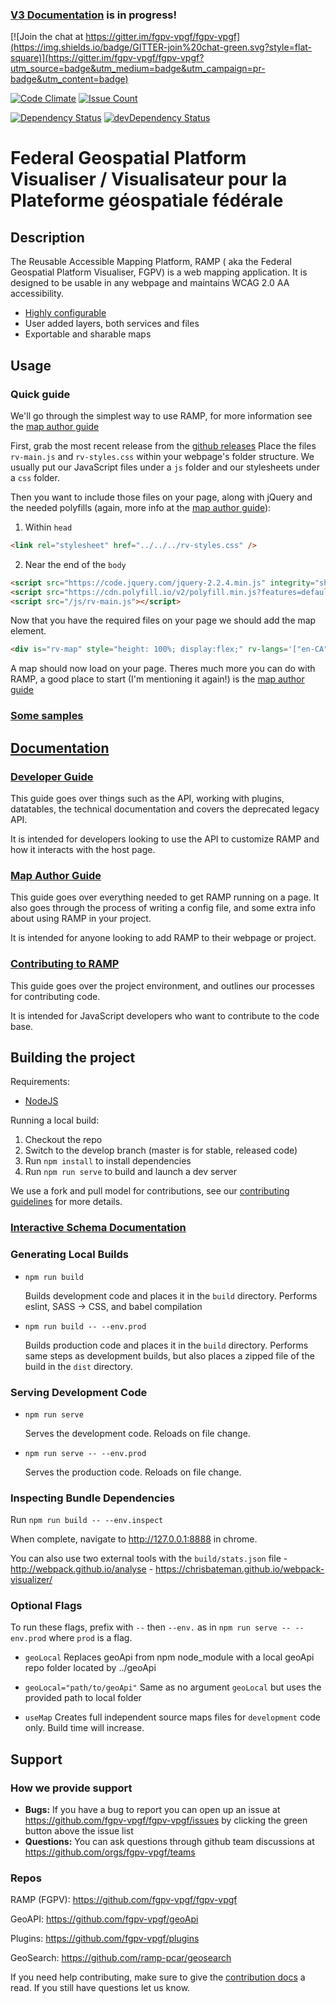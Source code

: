 ### [V3 Documentation](https://ramp-docs.fgpv-vpgf.com/v3-doc-1024/#/) is in progress!


[![Join the chat at https://gitter.im/fgpv-vpgf/fgpv-vpgf](https://img.shields.io/badge/GITTER-join%20chat-green.svg?style=flat-square)](https://gitter.im/fgpv-vpgf/fgpv-vpgf?utm_source=badge&utm_medium=badge&utm_campaign=pr-badge&utm_content=badge)

[![Code Climate](https://codeclimate.com/github/fgpv-vpgf/fgpv-vpgf/badges/gpa.svg)](https://codeclimate.com/github/fgpv-vpgf/fgpv-vpgf)
[![Issue Count](https://codeclimate.com/github/fgpv-vpgf/fgpv-vpgf/badges/issue_count.svg)](https://codeclimate.com/github/fgpv-vpgf/fgpv-vpgf)

[![Dependency Status](https://david-dm.org/fgpv-vpgf/fgpv-vpgf.svg?style=flat-square)](https://david-dm.org/fgpv-vpgf/fgpv-vpgf)
[![devDependency Status](https://david-dm.org/fgpv-vpgf/fgpv-vpgf/dev-status.svg?style=flat-square)](https://david-dm.org/fgpv-vpgf/fgpv-vpgf#info=devDependencies)

# Federal Geospatial Platform Visualiser / Visualisateur pour la Plateforme géospatiale fédérale

## Description

The Reusable Accessible Mapping Platform, RAMP ( aka the Federal Geospatial Platform Visualiser, FGPV) is a web mapping application. It is designed to be usable in any webpage and maintains WCAG 2.0 AA accessibility.

- [Highly configurable](https://fgpv-vpgf.github.io/schema-to-docs/)
- User added layers, both services and files
- Exportable and sharable maps

## Usage

### Quick guide
We'll go through the simplest way to use RAMP, for more information see the [map author guide](#map-author-guide)

First, grab the most recent release from the [github releases](https://github.com/fgpv-vpgf/fgpv-vpgf/releases)
Place the files `rv-main.js` and `rv-styles.css` within your webpage's folder structure. We usually put our JavaScript files under a `js` folder and our stylesheets under a `css` folder.

Then you want to include those files on your page, along with jQuery and the needed polyfills (again, more info at the [map author guide](#map-author-guide)):
1. Within `head`
```html
<link rel="stylesheet" href="../../../rv-styles.css" />
```
2. Near the end of the `body`
```html
<script src="https://code.jquery.com/jquery-2.2.4.min.js" integrity="sha256-BbhdlvQf/xTY9gja0Dq3HiwQF8LaCRTXxZKRutelT44=" crossorigin="anonymous"></script>
<script src="https://cdn.polyfill.io/v2/polyfill.min.js?features=default,Object.entries,Object.values,Array.prototype.find,Array.prototype.findIndex,Array.prototype.values,Array.prototype.includes,HTMLCanvasElement.prototype.toBlob,String.prototype.repeat,String.prototype.codePointAt,String.fromCodePoint,NodeList.prototype.@@iterator,Promise,Promise.prototype.finally"></script>
<script src="/js/rv-main.js"></script>
```

Now that you have the required files on your page we should add the map element.

```html
<div is="rv-map" style="height: 100%; display:flex;" rv-langs='["en-CA", "fr-CA"]'></div>
```

A map should now load on your page. Theres much more you can do with RAMP, a good place to start (I'm mentioning it again!) is the [map author guide](#map-author-guide)

### [Some samples](http://fgpv.cloudapp.net/demo/develop/dev/samples/index-samples.html)

## [Documentation](https://ramp-docs.fgpv-vpgf.com/v3.0.0/#/)


### [Developer Guide](https://ramp-docs.fgpv-vpgf.com/v3.0.0/#/developer/intro)

This guide goes over things such as the API, working with plugins, datatables, the technical documentation and covers the deprecated legacy API.

It is intended for developers looking to use the API to customize RAMP and how it interacts with the host page.

### [Map Author Guide](https://ramp-docs.fgpv-vpgf.com/v3.0.0/#/mapauthor/intro)

This guide goes over everything needed to get RAMP running on a page. It also goes through the process of writing a config file, and some extra info about using RAMP in your project.

It is intended for anyone looking to add RAMP to their webpage or project.

### [Contributing to RAMP](https://ramp-docs.fgpv-vpgf.com/v3.0.0/#/contribute/getting_started)

This guide goes over the project environment, and outlines our processes for contributing code.

It is intended for JavaScript developers who want to contribute to the code base.

## Building the project

Requirements:

- [NodeJS](https://nodejs.org/)

Running a local build:

1. Checkout the repo
2. Switch to the develop branch (master is for stable, released code)
3. Run `npm install` to install dependencies
4. Run `npm run serve` to build and launch a dev server

We use a fork and pull model for contributions, see our [contributing guidelines](https://ramp-docs.fgpv-vpgf.com/v3.0.0/#/contribute/getting_started) for more details.

### [Interactive Schema Documentation](https://fgpv-vpgf.github.io/schema-to-docs/)

### Generating Local Builds

- `npm run build`

    Builds development code and places it in the `build` directory. Performs eslint, SASS -> CSS, and babel compilation

- `npm run build -- --env.prod`

    Builds production code and places it in the `build` directory. Performs same steps as development builds, but also places a zipped file of the build in the `dist` directory.


### Serving Development Code

- `npm run serve`

    Serves the development code. Reloads on file change.

- `npm run serve -- --env.prod`

    Serves the production code. Reloads on file change.

### Inspecting Bundle Dependencies

Run `npm run build -- --env.inspect`

When complete, navigate to http://127.0.0.1:8888 in chrome.

You can also use two external tools with the `build/stats.json` file
    - http://webpack.github.io/analyse
    - https://chrisbateman.github.io/webpack-visualizer/

### Optional Flags

To run these flags, prefix with `--` then `--env.` as in `npm run serve -- --env.prod` where `prod` is a flag.

- `geoLocal`
    Replaces geoApi from npm node_module with a local geoApi repo folder located by ../geoApi

- `geoLocal="path/to/geoApi"`
    Same as no argument `geoLocal` but uses the provided path to local folder

- `useMap`
    Creates full independent source maps files for `development` code only. Build time will increase.

## Support

### How we provide support
- **Bugs:** If you have a bug to report you can open up an issue at https://github.com/fgpv-vpgf/fgpv-vpgf/issues by clicking the green button above the issue list
- **Questions:** You can ask questions through github team discussions at https://github.com/orgs/fgpv-vpgf/teams

### Repos
RAMP (FGPV): https://github.com/fgpv-vpgf/fgpv-vpgf

GeoAPI: https://github.com/fgpv-vpgf/geoApi

Plugins: https://github.com/fgpv-vpgf/plugins

GeoSearch: https://github.com/ramp-pcar/geosearch

If you need help contributing, make sure to give the [contribution docs](https://ramp-docs.fgpv-vpgf.com/v3.0.0/#/contribute/getting_started) a read. If you still have questions let us know.